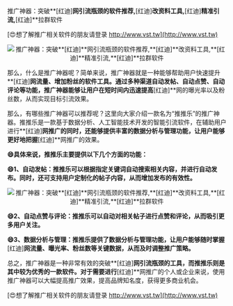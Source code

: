 推广神器：突破**[红迪]**网引流瓶颈的软件推荐,**[红迪]**改资料工具,**[红迪]**精准引流,**[红迪]**拉群软件

[😍想了解推广相关软件的朋友请登录 http://www.vst.tw](http://www.vst.tw)

 <center><img src="https://vst.tw/MP4/tuiguang/png/8.png" alt="推广神器：突破**[红迪]**网引流瓶颈的软件推荐,**[红迪]**改资料工具,**[红迪]**精准引流,**[红迪]**拉群软件"></center>

那么，什么是推广神器呢？简单来说，推广神器就是一种能够帮助用户快速提升**[红迪]**网流量、增加粉丝的软件工具。通过多种渠道自动发帖、自动点赞、自动评论等功能，推广神器能够让用户在短时间内迅速提高**[红迪]**网的曝光率以及粉丝数，从而实现目标引流效果。

那么，有哪些推广神器可以推荐呢？这里向大家介绍一款名为“推推乐”的推广神器。推推乐是一款基于数据分析、人工智能技术开发的智能引流软件，在辅助用户进行**[红迪]**网推广的同时，还能够提供丰富的数据分析与管理功能，让用户能够更好地把握**[红迪]**网推广的效果。

**😄具体来说，推推乐主要提供以下几个方面的功能：**

**😄1、自动发帖：推推乐可以根据指定关键词自动搜索相关内容，并进行自动发布。同时，还可支持用户定制化的帖子内容，从而增加发布的有效性。**

 <center><img src="https://vst.tw/MP4/tuiguang/png/8.png" alt="推广神器：突破**[红迪]**网引流瓶颈的软件推荐,**[红迪]**改资料工具,**[红迪]**精准引流,**[红迪]**拉群软件"></center>

**😄2、自动点赞与评论：推推乐可以自动对相关帖子进行点赞和评论，从而吸引更多用户关注。**

**😄3、数据分析与管理：推推乐提供了数据分析与管理功能，让用户能够随时掌握**[红迪]**网流量、曝光率、粉丝数等关键数据，从而及时调整推广策略。**

总之，推广神器是一种非常有效的突破**[红迪]**网引流瓶颈的工具，而推推乐则是其中较为优秀的一款软件。对于需要进行**[红迪]**网推广的个人或企业来说，使用推广神器可以大幅提高推广效果，提高品牌知名度，获得更多商业机会。

[😍想了解推广相关软件的朋友请登录 http://www.vst.tw](http://www.vst.tw)




